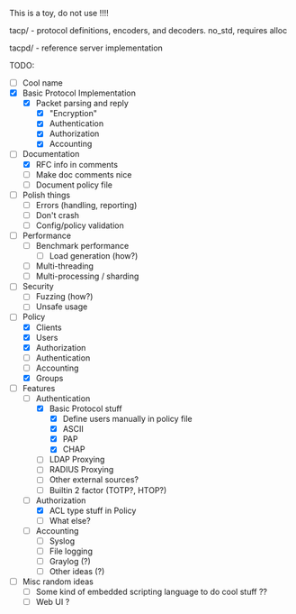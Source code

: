 This is a toy, do not use !!!!

tacp/ - protocol definitions, encoders, and decoders. no_std, requires alloc

tacpd/ - reference server implementation

TODO:

  - [ ] Cool name
  - [x] Basic Protocol Implementation
    - [x] Packet parsing and reply
      - [x] "Encryption"
      - [x] Authentication
      - [x] Authorization
      - [x] Accounting
  - [ ] Documentation
    - [x] RFC info in comments
    - [ ] Make doc comments nice
    - [ ] Document policy file
  - [ ] Polish things
    - [ ] Errors (handling, reporting)
    - [ ] Don't crash
    - [ ] Config/policy validation
  - [ ] Performance
    - [ ] Benchmark performance
      - [ ] Load generation (how?)
    - [ ] Multi-threading
    - [ ] Multi-processing / sharding
  - [ ] Security
    - [ ] Fuzzing (how?)
    - [ ] Unsafe usage
  - [ ] Policy
    - [x] Clients
    - [x] Users
    - [x] Authorization
    - [ ] Authentication
    - [ ] Accounting
    - [x] Groups
  - [ ] Features
     - [ ] Authentication
       - [x] Basic Protocol stuff
         - [x] Define users manually in policy file
         - [x] ASCII
         - [x] PAP
         - [x] CHAP
       - [ ] LDAP Proxying
       - [ ] RADIUS Proxying
       - [ ] Other external sources?
       - [ ] Builtin 2 factor (TOTP?, HTOP?)
    - [ ] Authorization
      - [x] ACL type stuff in Policy
      - [ ] What else?
    - [ ] Accounting
      - [ ] Syslog
      - [ ] File logging
      - [ ] Graylog (?)
      - [ ] Other ideas (?)
  - [ ] Misc random ideas
    - [ ] Some kind of embedded scripting language to do cool stuff ??
    - [ ] Web UI ?
